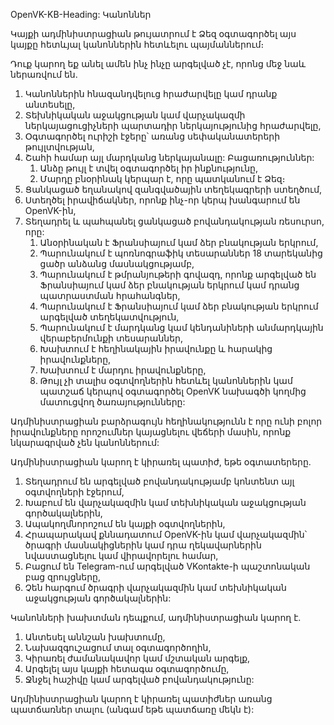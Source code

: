OpenVK-KB-Heading: Կանոններ

Կայքի ադմինիստրացիան թույատրում է Ձեզ օգտագործել այս կայքը հետևյալ կանոններին հետևելու պայմաններում։

Դուք կարող եք անել ամեն ինչ ինչը արգելված չէ, որոնց մեջ նաև ներառվում են․

1. Կանոններին հնազանդվելուց հրաժարվելը կամ դրանք անտեսելը,
2. Տեխնիկական աջակցության կամ վարչակազմի ներկայացուցիչների պարտադիր ներկայությունից հրաժարվելը,
3. Օգտագործել ուրիշի էջերը՝ առանց սեփականատերերի թույլտվության,
4. Շահի համար այլ մարդկանց ներկայանալը: Բացառություններ:
	1. Անձը թույլ է տվել օգտագործել իր ինքնությունը,
	2. Մարդը բնօրինակ կերպար է, որը պատկանում է Ձեզ։
5. Ցանկացած եղանակով զանգվածային տեղեկագրերի ստեղծում,
6. Ստեղծել իրավիճակներ, որոնք ինչ-որ կերպ խանգարում են OpenVK-ին,
7. Տեղադրել և պահպանել ցանկացած բովանդակության ռեսուրսո, որը:
	1. Անօրինական է Ֆրանսիայում կամ ձեր բնակության երկրում,
	2. Պարունակում է պոռնոգրաֆիկ տեսարաններ 18 տարեկանից ցածր անձանց մասնակցությամբ,
	3. Պարունակում է թմրանյութերի գովազդ, որոնք արգելված են Ֆրանսիայում կամ ձեր բնակության երկրում կամ դրանց պատրաստման հրահանգներ,
	4. Պարունակում է Ֆրանսիայում կամ ձեր բնակության երկրում արգելված տեղեկատվություն,
	5. Պարունակում է մարդկանց կամ կենդանիների անմարդկային վերաբերմունքի տեսարաններ,
	6. Խախտում է հեղինակային իրավունքը և հարակից իրավունքները,
	7. Խախտում է մարդու իրավունքները,
	8. Թույլ չի տալիս օգտվողներին հետևել կանոններին կամ պատշաճ կերպով օգտագործել OpenVK նախագծի կողմից մատուցվող ծառայությունները:

Ադմինիստրացիան բարձրագույն հեղինակությունն է որը ունի բոլոր իրավունքները որոշումներ կայացնելու վեճերի մասին, որոնք նկարագրված չեն կանոններում:

Ադմինիստրացիան կարող է կիրառել պատիժ, եթե օգտատերերը․

1. Տեղադրում են արգելված բովանդակությամբ կոնտենտ այլ օգտվողների էջերում,
2. Խաբում են վարչակազմին կամ տեխնիկական աջակցության գործակալներին,
3. Ապակողմնորոշում են կայքի օգտվողներին,
4. Հրապարակավ քննադատում OpenVK-ին կամ վարչակազմին՝ ծրագրի մասնակիցներին կամ դրա ղեկավարներին նվաստացնելու կամ վիրավորելու համար,
5. Բացում են Telegram-ում արգելված VKontakte-ի պաշտոնական բաց զրույցները,
6. Չեն հարգում ծրագրի վարչակազմին կամ տեխնիկական աջակցության գործակալներին:

Կանոնների խախտման դեպքում, ադմինիստրացիան կարող է․

1. Անտեսել աննշան խախտումը,
2. Նախազգուշացում տալ օգտագործողին,
3. Կիրառել ժամանակավոր կամ մշտական արգելք,
4. Արգելել այս կայքի հետագա օգտագործումը,
5. Ջնջել հաշիվը կամ արգելված բովանդակությունը:

Ադմինիստրացիան կարող է կիրառել պատիժներ առանց պատճառներ տալու (անգամ եթե պատճառը մեկն է):
